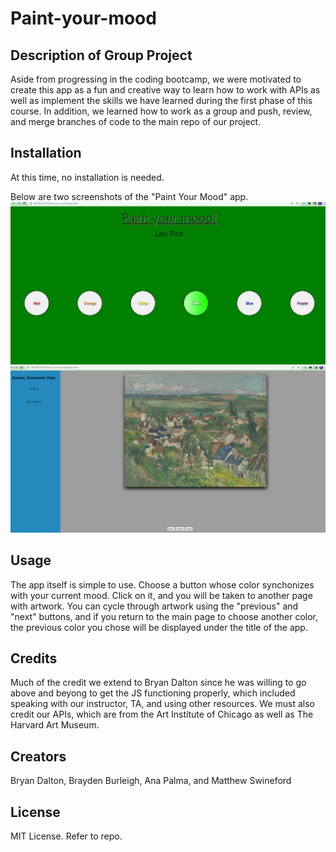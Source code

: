 # Paint-your-mood

## Description of Group Project

Aside from progressing in the coding bootcamp, we were motivated to create this app as a fun and creative way to learn how to work with APIs as well as implement the skills we have learned during the first phase of this course. In addition, we learned how to work as a group and push, review, and merge branches of code to the main repo of our project.

## Installation

At this time, no installation is needed.

Below are two screenshots of the "Paint Your Mood" app.
![alt text](assets/images/Paint%20Your%20Mood.png)
![alt text](assets/images/Artwork%20Page.png)

## Usage

The app itself is simple to use.  Choose a button whose color synchonizes with your current mood. Click on it, and you will be taken to another page with artwork. You can cycle through artwork using the "previous" and "next" buttons, and if you return to the main page to choose another color, the previous color you chose will be displayed under the title of the app.

## Credits

Much of the credit we extend to Bryan Dalton since he was willing to go above and beyong to get the JS functioning properly, which included speaking with our instructor, TA, and using other resources. We must also credit our APIs, which are from the Art Institute of Chicago as well as The Harvard Art Museum.

## Creators

Bryan Dalton, Brayden Burleigh, Ana Palma, and Matthew Swineford

## License

MIT License.  Refer to repo.
